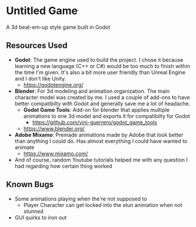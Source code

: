 # Untitled Game
A 3d beat-em-up style game built in Godot
## Resources Used
- **Godot**: The game engine used to build the project. I chose it because learning a new language (C++ or C#) would be too much to finish within the time I'm given. It's also a bit more user friendly than Unreal Engine and I don't like Unity.
  - https://godotengine.org/
- **Blender**: For 3d modeling and animation organization. The main character model was created by me. I used a couple of add-ons to have better compatibilty with Godot and generally save me a lot of headache.
  - **Godot Game Tools**: Add-on for blender that applies multiple animations to one 3d model and exports it for compatibilty for Godot
    - https://github.com/vini-guerrero/godot_game_tools
  - https://www.blender.org/
- **Adobe Mixamo**: Premade animations made by Adobe that look better than anything I could do. Has almost everything I could have wanted to animate
  -  https://www.mixamo.com/
- And of course, random Youtube tutorials helped me with any question I had regarding how certain thing worked 

## Known Bugs
- Some animations playing when the're not supposed to
  - Player Character can get locked into the stun animation when not stunned
- GUI quirks to iron out
